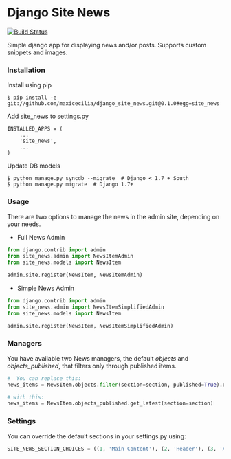 Django Site News
====================
[![Build Status](https://travis-ci.org/maxicecilia/django_site_news.svg)](https://travis-ci.org/maxicecilia/django_site_news)

Simple django app for displaying news and/or posts. Supports custom snippets and images.


### Installation
Install using pip
```
$ pip install -e git://github.com/maxicecilia/django_site_news.git@0.1.0#egg=site_news
```
Add site_news to settings.py
```
INSTALLED_APPS = (
    ...
    'site_news',
    ...
)
```
Update DB models
```
$ python manage.py syncdb --migrate  # Django < 1.7 + South
$ python manage.py migrate  # Django 1.7+
```

### Usage
There are two options to manage the news in the admin site, depending on your needs.
* Full News Admin


```python
from django.contrib import admin
from site_news.admin import NewsItemAdmin
from site_news.models import NewsItem

admin.site.register(NewsItem, NewsItemAdmin)
```

* Simple News Admin

```python
from django.contrib import admin
from site_news.admin import NewsItemSimplifiedAdmin
from site_news.models import NewsItem

admin.site.register(NewsItem, NewsItemSimplifiedAdmin)
```

### Managers
You have available two News managers, the default *objects* and *objects_published*, that filters only through published items.

```python
#  You can replace this:
news_items = NewsItem.objects.filter(section=section, published=True).order_by('-date', 'title')

# with this:
news_items = NewsItem.objects_published.get_latest(section=section)
```

### Settings
You can override the default sections in your settings.py using:

```python
SITE_NEWS_SECTION_CHOICES = ((1, 'Main Content'), (2, 'Header'), (3, 'Aside'))
```
